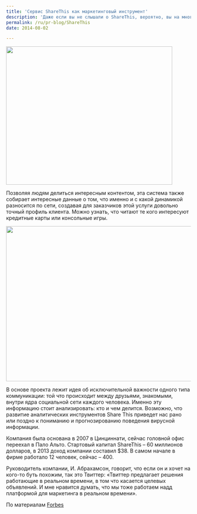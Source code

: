 ```yaml
---
title: 'Сервис ShareThis как маркетинговый инструмент'
description: 'Даже если вы не слышали о ShareThis, вероятно, вы на многих сайтах замечали кнопку или виджет, который предлагает поделиться новостью или статьей в социальных сетях.'
permalink: /ru/pr-blog/ShareThis
date: 2014-08-02

---
```


<img src="{{ site.assets }}/upload/2338897064_ccc83def50_o.png" alt="" class="post__img" width="453" height="377">

Позволяя людям делиться интересным контентом, эта система также собирает интересные данные о том, что именно и с какой  динамикой разносится по сети, создавая для заказчиков этой услуги довольно точный профиль клиента. Можно узнать, что читают те кого интересуют кредитные карты или консольные игры.

<img src="{{ site.assets }}/upload/3393056592_b61095a245_z.jpg" alt="" class="post__img" width="580" height="423">

В основе проекта лежит идея об исключительной важности одного типа коммуникации: той что происходит между друзьями, знакомыми, внутри ядра социальной сети каждого человека.  Именно эту информацию стоит анализировать: кто и чем делится. Возможно, что развитие аналитических инструментов Share This приведет нас рано или поздно к пониманию и прогнозированию поведения вирусной информации.

Компания была основана в 2007 в Цинциннати, сейчас головной офис переехал в Пало Альто. Стартовый капитал ShareThis – 60 миллионов долларов, в 2013 доход компании составил  $38. В самом начале в фирме работало 12 человек, сейчас – 400.

Руководитель компании, И. Абрахамсон, говорит, что если он и хочет на кого-то буть похожим, так это Твиттер: «Твиттер предлагает решения работающие в реальном времени, в том что касается целевых объявлений. И мне нравится думать, что мы тоже работаем надд платформой для маркетинга в реальном времени».

По материалам <a href="http://www.forbes.com/sites/brucerogers/2014/08/01/learning-about-consumers-by-what-they-share-online/">Forbes</a>

